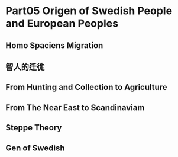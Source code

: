 # Part05 Origen of Swedish People and European Peoples

## Homo Spaciens Migration
## 智人的迁徙

## From Hunting and Collection to Agriculture

## From The Near East to Scandinaviam

## Steppe Theory

## Gen of Swedish




